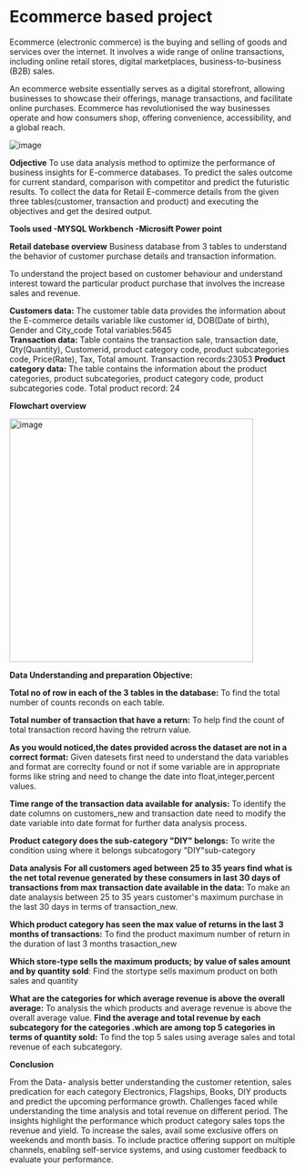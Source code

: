 # Ecommerce based project 

Ecommerce (electronic commerce) is the buying and selling of goods and services over the internet. It involves a wide range of online transactions, including online retail stores, digital marketplaces, business-to-business (B2B) sales.

An ecommerce website essentially serves as a digital storefront, allowing businesses to showcase their offerings, manage transactions, and facilitate online purchases. Ecommerce has revolutionised the way businesses operate and how consumers shop, offering convenience, accessibility, and a global reach.
 

![image](https://github.com/user-attachments/assets/78558d76-f4e8-479f-a9e0-3b03cd1e23e5)






**Odjective**
To use data analysis method to optimize the performance of business insights for E-commerce databases.
To predict the sales outcome for current standard, comparison with competitor and predict the futuristic results.
To collect the data for Retail E-commerce details from the given three tables(customer, transaction and product) and executing the objectives and get the desired output.

**Tools used
-MYSQL Workbench
-Microsift Power point** 

**Retail datebase overview**
Business database from 3 tables to understand the behavior of customer purchase  details and transaction information.

To understand the project based on customer behaviour and understand interest toward the particular product purchase that involves the increase sales and revenue.


**Customers data:** The customer table data provides the information about the E-commerce details variable like customer id, DOB(Date of birth), Gender and City_code 
Total variables:5645	
**Transaction data:** Table contains the transaction sale, transaction date, Qty(Quantity), Customerid, product category code, product subcategories code, Price(Rate), Tax, Total amount.
Transaction records:23053
**Product category data:** The table contains the information about the product categories, product subcategories, product category code, product subcategories code. Total product record: 24

 **Flowchart overview**

<img width="428" alt="image" src="https://github.com/user-attachments/assets/946fa5c0-658a-4d81-bfbf-2fb3ef35523d">

**Data Understanding and preparation Objective:**


**Total no of row in each of the 3 tables in the database:** To find the total number of counts reconds on each table.

**Total number of transaction that have a return:** To help find the count of total transaction record having the retrurn value.

**As you would noticed,the dates provided across the dataset are not in a correct format:** Given datesets first need to understand the data variables and format are correclty found or not if some variable are in appropriate forms like string and need to change the date into float,integer,percent values.

**Time range of the transaction data available for analysis:** To identify the date columns on customers_new and transaction date need to modify the date variable into date format for further data analysis process.

**Product category does the sub-category "DIY" belongs:** To write the condition using where it belongs subcatogory "DIY"sub-category 

**Data analysis**
**For all customers aged between 25 to 35 years find what is the net total revenue generated by these consumers in last 30 days of transactions from max transaction date available in the data:** To make an date analaysis between 25 to 35 years customer's maximum  purchase in the last 30 days  in terms of transaction_new.

**Which product category has seen the max value of returns in the last 3 months of transactions:** To find the product maximum number of return in the duration of last 3 months trasaction_new

**Which store-type sells the maximum products; by value of sales amount and by quantity sold**: Find the stortype sells maximum product on both sales and quantity 

**What are the categories for which average revenue is above the overall average:** To analysis the which products and average revenue is above the overall average value.
**Find the average and total revenue by each subcategory for the categories .which are among top 5 categories in terms of quantity sold:** To find the top 5 sales using average sales and total revenue of each subcategory.   


**Conclusion**

From the Data- analysis better understanding the customer retention, sales predication for each category Electronics, Flagships, Books, DIY products and predict the upcoming performance growth.
Challenges faced while understanding the time analysis and total revenue on different period.
The insights highlight the performance which product category sales tops the revenue and yield. To increase the sales, avail some exclusive offers on weekends and  month basis.
To  include practice offering support on multiple channels, enabling self-service systems, and using customer feedback to evaluate your performance. 






